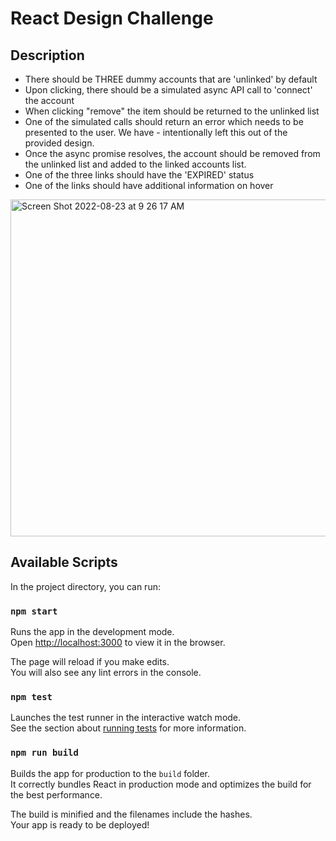 # React Design Challenge

## Description
- There should be THREE dummy accounts that are 'unlinked' by default
- Upon clicking, there should be a simulated async API call to 'connect' the account
- When clicking "remove" the item should be returned to the unlinked list
- One of the simulated calls should return an error which needs to be presented to the user. We have - intentionally left this out of the provided design.
- Once the async promise resolves, the account should be removed from the unlinked list and added to the linked accounts list.
- One of the three links should have the 'EXPIRED' status
- One of the links should have additional information on hover
 
<img width="539" alt="Screen Shot 2022-08-23 at 9 26 17 AM" src="https://user-images.githubusercontent.com/53712919/186211514-e387b9b4-5d7b-434a-b124-900fd34c59e4.png">



## Available Scripts

In the project directory, you can run:

### `npm start`

Runs the app in the development mode.\
Open [http://localhost:3000](http://localhost:3000) to view it in the browser.

The page will reload if you make edits.\
You will also see any lint errors in the console.

### `npm test`

Launches the test runner in the interactive watch mode.\
See the section about [running tests](https://facebook.github.io/create-react-app/docs/running-tests) for more information.

### `npm run build`

Builds the app for production to the `build` folder.\
It correctly bundles React in production mode and optimizes the build for the best performance.

The build is minified and the filenames include the hashes.\
Your app is ready to be deployed!
